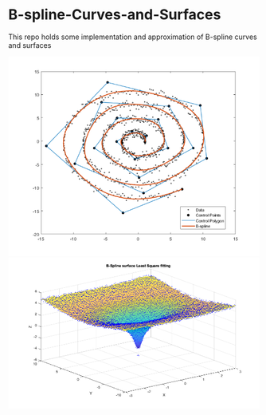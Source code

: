# B-spline-Curves-and-Surfaces
This repo holds some implementation and approximation of B-spline curves and surfaces

![alt text](images/example_spiral.png "Title")
![alt text](images/19.png "Title")
